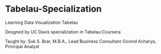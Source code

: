 # Tabelau-Specialization
Learning Data Visualization Tabelau

Desgned by UC Davis specialization in Tabelau:Coursera

Taught by:  Suk S. Brar, M.B.A., Lead Business Consultant
            Govind Acharya, Principal Analyst
